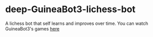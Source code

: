 # deep-GuineaBot3-lichess-bot
A lichess bot that self learns and improves over time. You can watch GuineaBot3's games <a href="https://lichess.org/@/GuineaBot3/tv">here</a>

